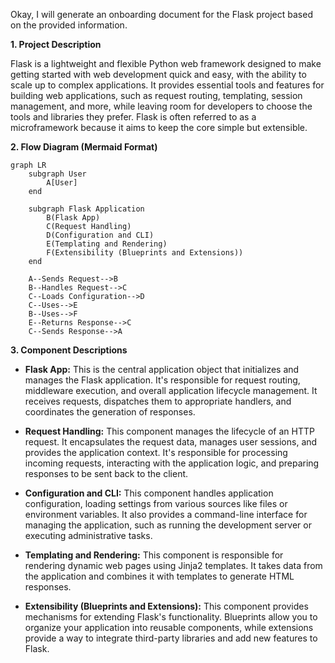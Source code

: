 Okay, I will generate an onboarding document for the Flask project based on the provided information.

**1. Project Description**

Flask is a lightweight and flexible Python web framework designed to make getting started with web development quick and easy, with the ability to scale up to complex applications. It provides essential tools and features for building web applications, such as request routing, templating, session management, and more, while leaving room for developers to choose the tools and libraries they prefer. Flask is often referred to as a microframework because it aims to keep the core simple but extensible.

**2. Flow Diagram (Mermaid Format)**

```mermaid
graph LR
    subgraph User
        A[User]
    end

    subgraph Flask Application
        B(Flask App)
        C(Request Handling)
        D(Configuration and CLI)
        E(Templating and Rendering)
        F(Extensibility (Blueprints and Extensions))
    end

    A--Sends Request-->B
    B--Handles Request-->C
    C--Loads Configuration-->D
    C--Uses-->E
    B--Uses-->F
    E--Returns Response-->C
    C--Sends Response-->A
```

**3. Component Descriptions**

*   **Flask App:** This is the central application object that initializes and manages the Flask application. It's responsible for request routing, middleware execution, and overall application lifecycle management. It receives requests, dispatches them to appropriate handlers, and coordinates the generation of responses.

*   **Request Handling:** This component manages the lifecycle of an HTTP request. It encapsulates the request data, manages user sessions, and provides the application context. It's responsible for processing incoming requests, interacting with the application logic, and preparing responses to be sent back to the client.

*   **Configuration and CLI:** This component handles application configuration, loading settings from various sources like files or environment variables. It also provides a command-line interface for managing the application, such as running the development server or executing administrative tasks.

*   **Templating and Rendering:** This component is responsible for rendering dynamic web pages using Jinja2 templates. It takes data from the application and combines it with templates to generate HTML responses.

*   **Extensibility (Blueprints and Extensions):** This component provides mechanisms for extending Flask's functionality. Blueprints allow you to organize your application into reusable components, while extensions provide a way to integrate third-party libraries and add new features to Flask.